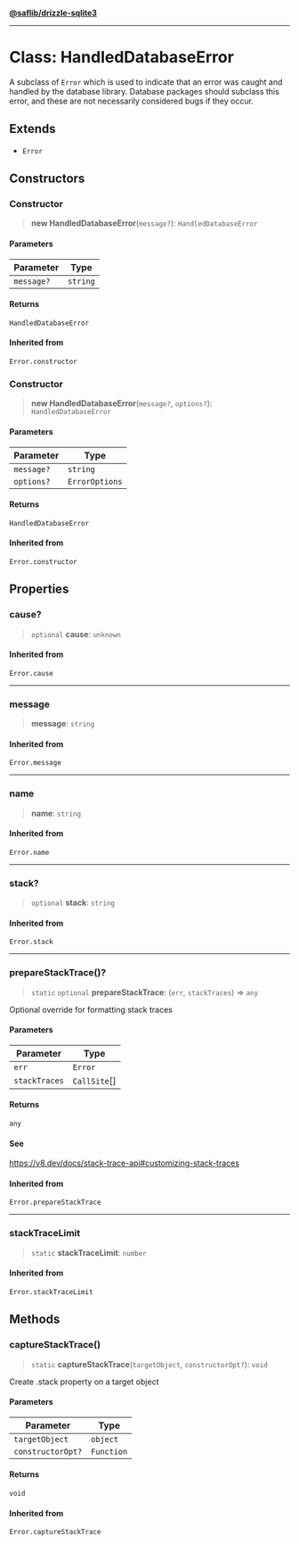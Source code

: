 [**@saflib/drizzle-sqlite3**](../index.md)

***

# Class: HandledDatabaseError

A subclass of `Error` which is used to indicate that an error was caught and
handled by the database library. Database packages should subclass this error,
and these are not necessarily considered bugs if they occur.

## Extends

- `Error`

## Constructors

### Constructor

> **new HandledDatabaseError**(`message?`): `HandledDatabaseError`

#### Parameters

| Parameter | Type |
| ------ | ------ |
| `message?` | `string` |

#### Returns

`HandledDatabaseError`

#### Inherited from

`Error.constructor`

### Constructor

> **new HandledDatabaseError**(`message?`, `options?`): `HandledDatabaseError`

#### Parameters

| Parameter | Type |
| ------ | ------ |
| `message?` | `string` |
| `options?` | `ErrorOptions` |

#### Returns

`HandledDatabaseError`

#### Inherited from

`Error.constructor`

## Properties

### cause?

> `optional` **cause**: `unknown`

#### Inherited from

`Error.cause`

***

### message

> **message**: `string`

#### Inherited from

`Error.message`

***

### name

> **name**: `string`

#### Inherited from

`Error.name`

***

### stack?

> `optional` **stack**: `string`

#### Inherited from

`Error.stack`

***

### prepareStackTrace()?

> `static` `optional` **prepareStackTrace**: (`err`, `stackTraces`) => `any`

Optional override for formatting stack traces

#### Parameters

| Parameter | Type |
| ------ | ------ |
| `err` | `Error` |
| `stackTraces` | `CallSite`[] |

#### Returns

`any`

#### See

https://v8.dev/docs/stack-trace-api#customizing-stack-traces

#### Inherited from

`Error.prepareStackTrace`

***

### stackTraceLimit

> `static` **stackTraceLimit**: `number`

#### Inherited from

`Error.stackTraceLimit`

## Methods

### captureStackTrace()

> `static` **captureStackTrace**(`targetObject`, `constructorOpt?`): `void`

Create .stack property on a target object

#### Parameters

| Parameter | Type |
| ------ | ------ |
| `targetObject` | `object` |
| `constructorOpt?` | `Function` |

#### Returns

`void`

#### Inherited from

`Error.captureStackTrace`
